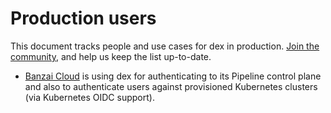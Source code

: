 # Production users

This document tracks people and use cases for dex in production. [Join the community](https://github.com/partitio/dex/), and help us keep the list up-to-date.

- [Banzai Cloud](https://banzaicloud.com) is using dex for authenticating to its Pipeline control plane and also to authenticate users against provisioned Kubernetes clusters (via Kubernetes OIDC support).
